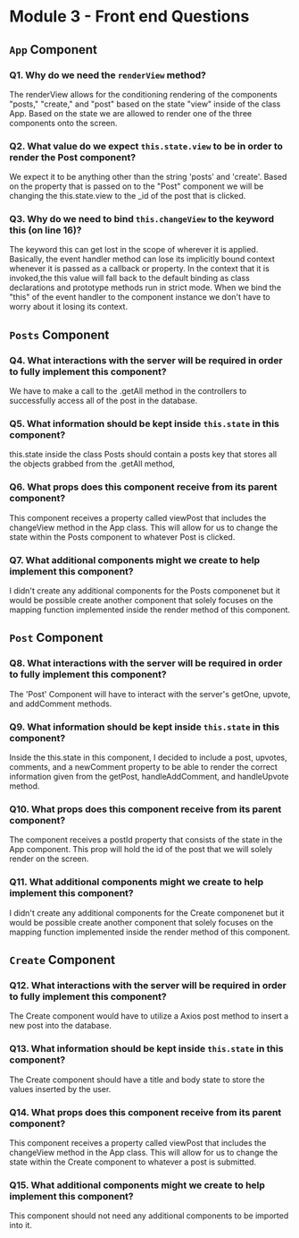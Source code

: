 # Module 3 - Front end Questions

## `App` Component

### Q1. Why do we need the `renderView` method?

The renderView allows for the conditioning rendering of the components "posts," "create," and "post" based on the state "view" inside of the class App. Based on the state we are allowed to render one of the three components onto the screen.

### Q2. What value do we expect `this.state.view` to be in order to render the Post component?

We expect it to be anything other than the string 'posts' and 'create'. Based on the property that is passed on to the "Post" component we will be changing the this.state.view to the _id of the post that is clicked.

### Q3. Why do we need to bind `this.changeView` to the keyword this (on line 16)?

The keyword this can get lost in the scope of wherever it is applied. Basically, the event handler method can lose its implicitly bound context whenever it is passed as a callback or property. In the context that it is invoked,the this value will fall back to the default binding as class declarations and prototype methods run in strict mode. When we bind the "this" of the event handler to the component instance we don't have to worry about it losing its context.

## `Posts` Component

### Q4. What interactions with the server will be required in order to fully implement this component?

We have to make a call to the .getAll method in the controllers to successfully access all of the post in the database.

### Q5. What information should be kept inside `this.state` in this component?

this.state inside the class Posts should contain a posts key that stores all the objects grabbed from the .getAll method,

### Q6. What props does this component receive from its parent component?

This component receives a property called viewPost that includes the changeView method in the App class. This will allow for us to change the state within the Posts component to whatever Post is clicked.

### Q7. What additional components might we create to help implement this component?

I didn't create any additional components for the Posts componenet but it would be possible create another component that solely focuses on the mapping function implemented inside the render method of this component.

## `Post` Component

### Q8. What interactions with the server will be required in order to fully implement this component?

The 'Post' Component will have to interact with the server's getOne, upvote, and addComment methods.

### Q9. What information should be kept inside `this.state` in this component?

Inside the this.state in this component, I decided to include a post, upvotes, comments, and a newComment property to be able to render the correct information given from the getPost, handleAddComment, and handleUpvote method.

### Q10. What props does this component receive from its parent component?

The component receives a postId property that consists of the state in the App component. This prop will hold the id of the post that we will solely render on the screen.

### Q11. What additional components might we create to help implement this component?

I didn't create any additional components for the Create componenet but it would be possible create another component that solely focuses on the mapping function implemented inside the render method of this component.

## `Create` Component

### Q12. What interactions with the server will be required in order to fully implement this component?

The Create component would have to utilize a Axios post method to insert a new post into the database.

### Q13. What information should be kept inside `this.state` in this component?

The Create component should have a title and body state to store the values inserted by the user.

### Q14. What props does this component receive from its parent component?

This component receives a property called viewPost that includes the changeView method in the App class. This will allow for us to change the state within the Create component to whatever a post is submitted.

### Q15. What additional components might we create to help implement this component?

This component should not need any additional components to be imported into it.
